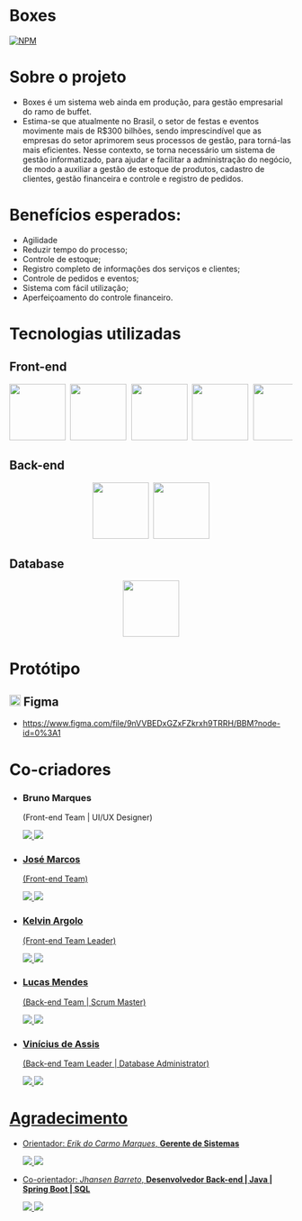 # Boxes
[![NPM](https://img.shields.io/bower/l/react)](https://github.com/Full-Stack-Duck/Boxes/blob/main/LICENSE)

# Sobre o projeto
- Boxes é um sistema web ainda em produção, para gestão empresarial do ramo de buffet.
- Estima-se que atualmente no Brasil, o setor de festas e eventos movimente mais de R$300 bilhões, sendo imprescindível que as empresas do setor aprimorem seus processos de gestão, para torná-las mais eficientes. Nesse contexto, se torna necessário um sistema de gestão informatizado, para ajudar e facilitar a administração do negócio, de modo a auxiliar a gestão de estoque de produtos, cadastro de clientes, gestão financeira e controle e registro de pedidos.

# Benefícios esperados:
- Agilidade
- Reduzir tempo do processo;
- Controle de estoque;
- Registro completo de informações dos serviços e clientes;
- Controle de pedidos e eventos;
- Sistema com fácil utilização;
- Aperfeiçoamento do controle financeiro.

# Tecnologias utilizadas

## Front-end
<pre align="center"><img src="https://cdn.jsdelivr.net/gh/devicons/devicon/icons/html5/html5-plain-wordmark.svg" heigt=100px width=100px/> <img src="https://cdn.jsdelivr.net/gh/devicons/devicon/icons/css3/css3-plain-wordmark.svg" heigt=100px width=100px/> <img src="https://cdn.jsdelivr.net/gh/devicons/devicon/icons/tailwindcss/tailwindcss-original-wordmark.svg" heigt=100px width=100px/> <img src="https://cdn.jsdelivr.net/gh/devicons/devicon/icons/react/react-original-wordmark.svg" heigt=100px width=100px/> <img src="https://cdn.jsdelivr.net/gh/devicons/devicon/icons/typescript/typescript-original.svg" heigt=100px width=100px/></pre>

## Back-end
<pre align="center"><img src="https://cdn.jsdelivr.net/gh/devicons/devicon/icons/java/java-original-wordmark.svg" heigt=100px width=100px/> <img src="https://cdn.jsdelivr.net/gh/devicons/devicon/icons/spring/spring-original-wordmark.svg" heigt=100px width=100px/></pre>

## Database
<pre align="center"><img src="https://cdn.jsdelivr.net/gh/devicons/devicon/icons/postgresql/postgresql-plain-wordmark.svg" heigt=100px width=100px/></pre>

# Protótipo
## <img src="https://cdn.jsdelivr.net/gh/devicons/devicon/icons/figma/figma-original.svg" heigt=20px width=20px/> Figma
- https://www.figma.com/file/9nVVBEDxGZxFZkrxh9TRRH/BBM?node-id=0%3A1

# Co-criadores
- <h3>Bruno Marques</h3><p>(Front-end Team | UI/UX Designer)</p> <a href="https://www.linkedin.com/in/b-marques/"><img src="https://img.shields.io/badge/LinkedIn-0077B5?style=for-the-badge&logo=linkedin&logoColor=white" target="_blank"> <a href="https://github.com/o-Drive"> <img src="https://img.shields.io/badge/GitHub-100000?style=for-the-badge&logo=github&logoColor=white" target="_blank">

- <h3>José Marcos</h3><p>(Front-end Team)</p> <a href="https://www.linkedin.com/in/jos%C3%A9-marcos-8761b419b/"><img src="https://img.shields.io/badge/LinkedIn-0077B5?style=for-the-badge&logo=linkedin&logoColor=white" target="_blank"> <a href="https://github.com/socramcz"> <img src="https://img.shields.io/badge/GitHub-100000?style=for-the-badge&logo=github&logoColor=white" target="_blank">

- <h3>Kelvin Argolo</h3><p>(Front-end Team Leader)</p> <a href="https://www.linkedin.com/in/kelvin-argolo-923846138/"><img src="https://img.shields.io/badge/LinkedIn-0077B5?style=for-the-badge&logo=linkedin&logoColor=white" target="_blank"> <a href="https://github.com/Kelvin4rgolo"> <img src="https://img.shields.io/badge/GitHub-100000?style=for-the-badge&logo=github&logoColor=white" target="_blank">

- <h3>Lucas Mendes</h3><p>(Back-end Team | Scrum Master)</p> <a href="https://www.linkedin.com/in/luckasz-mendes/"><img src="https://img.shields.io/badge/LinkedIn-0077B5?style=for-the-badge&logo=linkedin&logoColor=white" target="_blank"> <a href="https://github.com/Luckaszfsa/"> <img src="https://img.shields.io/badge/GitHub-100000?style=for-the-badge&logo=github&logoColor=white" target="_blank">

- <h3>Vinícius de Assis</h3><p>(Back-end Team Leader | Database Administrator)</p> <a href="https://www.linkedin.com/in/viniciusdevassis/"><img src="https://img.shields.io/badge/LinkedIn-0077B5?style=for-the-badge&logo=linkedin&logoColor=white" target="_blank"> <a href="https://github.com/ViniciusDevAssis/"> <img src="https://img.shields.io/badge/GitHub-100000?style=for-the-badge&logo=github&logoColor=white" target="_blank">

# Agradecimento
- Orientador: *Erik do Carmo Marques*, **Gerente de Sistemas**

  <a href="https://www.linkedin.com/in/erik-do-carmo-marques-a11289145/"><img src="https://img.shields.io/badge/LinkedIn-0077B5?style=for-the-badge&logo=linkedin&logoColor=white" target="_blank"> <a href="https://github.com/erikmarquesfsa"> <img src="https://img.shields.io/badge/GitHub-100000?style=for-the-badge&logo=github&logoColor=white" target="_blank">

- Co-orientador: *Jhansen Barreto*, **Desenvolvedor Back-end | Java | Spring Boot | SQL**
  
  <a href="https://www.linkedin.com/in/jhansen-c-barreto/"><img src="https://img.shields.io/badge/LinkedIn-0077B5?style=for-the-badge&logo=linkedin&logoColor=white" target="_blank"> <a href="https://github.com/erikmarquesfsa"> <img src="https://img.shields.io/badge/GitHub-100000?style=for-the-badge&logo=github&logoColor=white" target="_blank">
 
